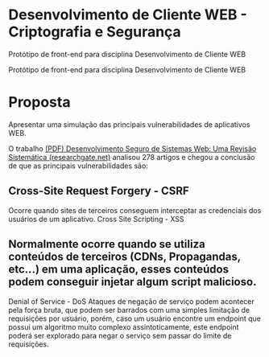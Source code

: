 # Desenvolvimento de Cliente WEB - Criptografia e Segurança
Protótipo de front-end para disciplina Desenvolvimento de Cliente WEB

Protótipo de front-end para disciplina Desenvolvimento de Cliente WEB

# Proposta

Apresentar uma simulação das principais vulnerabilidades de aplicativos WEB.

O  trabalho [(PDF) Desenvolvimento Seguro de Sistemas Web: Uma Revisão Sistemática (researchgate.net)](https://www.researchgate.net/publication/357436534_Desenvolvimento_Seguro_de_Sistemas_Web_Uma_Revisao_Sistematica) analisou 278 artigos e chegou a conclusão de que as principais vulnerabilidades são:

## Cross-Site Request Forgery - CSRF
Ocorre quando sites de terceiros conseguem interceptar as credenciais dos usuários de um aplicativo.
Cross Site Scripting - XSS
## Normalmente ocorre quando se utiliza conteúdos de terceiros (CDNs, Propagandas, etc...) em uma aplicação, esses conteúdos podem conseguir injetar algum script malicioso.
Denial of Service - DoS
Ataques de negação de serviço podem acontecer pela força bruta, que podem ser barrados com uma simples limitação de requisições por usuário, porém, caso um usuário encontre um endpoint que possui um algoritmo muito complexo assintoticamente, este endpoint poderá ser explorado para negar o serviço sem passar do limite de requisições. 
